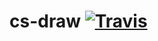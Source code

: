 cs-draw
[![Travis](https://img.shields.io/travis/sergey-astapov/cs-draw.svg)](https://travis-ci.org/sergey-astapov/cs-draw)
=========